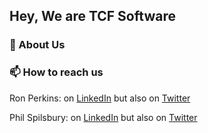 ## Hey, We are TCF Software



### 💾 About Us



### 📫 How to reach us

Ron Perkins: on [LinkedIn](https://www.linkedin.com/in/philspilsbury/) but also on [Twitter](https://twitter.com/philspil66)

Phil Spilsbury: on [LinkedIn](https://www.linkedin.com/in/philspilsbury/) but also on [Twitter](https://twitter.com/philspil66)

